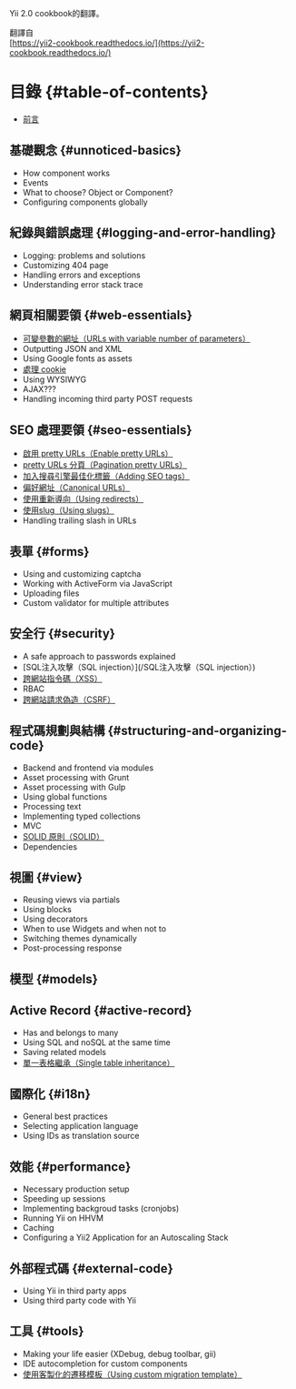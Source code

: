 Yii 2.0 cookbook的翻譯。

翻譯自  
[https://yii2-cookbook.readthedocs.io/](https://yii2-cookbook.readthedocs.io/)

# 目錄 {#table-of-contents}

* [前言](/preface.md)

## 基礎觀念 {#unnoticed-basics}

* How component works
* Events
* What to choose? Object or Component?
* Configuring components globally

## 紀錄與錯誤處理 {#logging-and-error-handling}

* Logging: problems and solutions
* Customizing 404 page
* Handling errors and exceptions
* Understanding error stack trace

## 網頁相關要領 {#web-essentials}

* [可變參數的網址（URLs with variable number of parameters）](/urls-variable-number-of-parameters.md)
* Outputting JSON and XML
* Using Google fonts as assets
* [處理 cookie](/cookies.md)
* Using WYSIWYG
* AJAX???
* Handling incoming third party POST requests

## SEO 處理要領 {#seo-essentials}

* [啟用 pretty URLs（Enable pretty URLs）](/enable-pretty-urls.md)
* [pretty URLs 分頁（Pagination pretty URLs）](/pagination-pretty-urls.md)
* [加入搜尋引擎最佳化標籤（Adding SEO tags）](/adding-seo-tags.md)
* [偏好網址（Canonical URLs）](/canonical-urls.md)
* [使用重新導向（Using redirects）](/using-redirects.md)
* [使用slug（Using slugs）](/using-slugs.md)
* Handling trailing slash in URLs

## 表單 {#forms}

* Using and customizing captcha
* Working with ActiveForm via JavaScript
* Uploading files
* Custom validator for multiple attributes

## 安全行 {#security}

* A safe approach to passwords explained
* [SQL注入攻擊（SQL injection）](/SQL注入攻擊（SQL injection）)
* [跨網站指令碼（XSS）](/xss.md)
* RBAC
* [跨網站請求偽造（CSRF）](/csrf.md)

## 程式碼規劃與結構 {#structuring-and-organizing-code}

* Backend and frontend via modules
* Asset processing with Grunt
* Asset processing with Gulp
* Using global functions
* Processing text
* Implementing typed collections
* MVC
* [SOLID 原則（SOLID）](/solid.md)
* Dependencies

## 視圖 {#view}

* Reusing views via partials
* Using blocks
* Using decorators
* When to use Widgets and when not to
* Switching themes dynamically
* Post-processing response

## 模型 {#models}

## Active Record {#active-record}

* Has and belongs to many
* Using SQL and noSQL at the same time
* Saving related models
* [單一表格繼承（Single table inheritance）](/ar-single-table-inheritance.md)

## 國際化 {#i18n}

* General best practices
* Selecting application language
* Using IDs as translation source

## 效能 {#performance}

* Necessary production setup
* Speeding up sessions
* Implementing backgroud tasks \(cronjobs\)
* Running Yii on HHVM
* Caching
* Configuring a Yii2 Application for an Autoscaling Stack

## 外部程式碼 {#external-code}

* Using Yii in third party apps
* Using third party code with Yii

## 工具 {#tools}

* Making your life easier \(XDebug, debug toolbar, gii\)
* IDE autocompletion for custom components
* [使用客製化的遷移模板（Using custom migration template）](/using-custom-migration-template.md)



